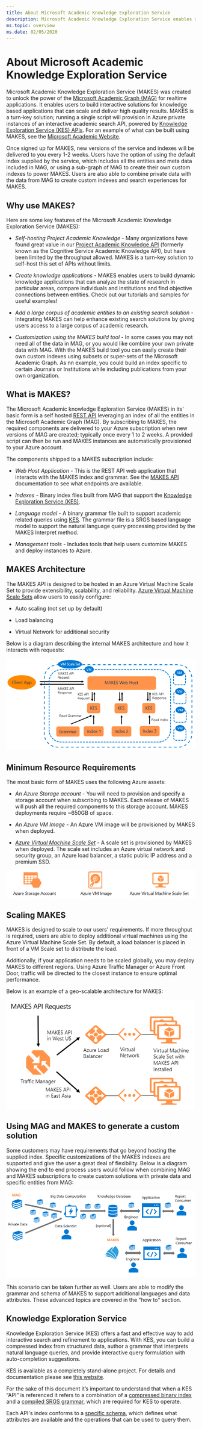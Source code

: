 ```yaml
---
title: About Microsoft Academic Knowledge Exploration Service
description: Microsoft Academic Knowledge Exploration Service enables self-hosted interactive search of entities in the Microsoft Academic Graph
ms.topic: overview
ms.date: 02/05/2020
---
```

# About Microsoft Academic Knowledge Exploration Service

Microsoft Academic Knowledge Exploration Service (MAKES) was created to unlock the power of the [Microsoft Academic Graph (MAG)](../graph/index.yml) for realtime applications.  It enables users to build interactive solutions for knowledge based applications that can scale and deliver high quality results.  MAKES is a turn-key solution; running a single script will provision in Azure private instances of an interactive academic search API, powered by [Knowledge Exploration Service (KES) APIs](#knowledge-exploration-service).  For an example of what can be built using MAKES, see the [Microsoft Academic Website](https://academic.microsoft.com/).

Once signed up for MAKES, new versions of the service and indexes will be delivered to you every 1-2 weeks.  Users have the option of using the default index supplied by the service, which includes all the entities and meta data included in MAG, or using a sub-graph of MAG to create their own custom indexes to power MAKES.  Users are also able to combine private data with the data from MAG to create custom indexes and search experiences for MAKES.

## Why use MAKES?

Here are some key features of the Microsoft Academic Knowledge Exploration Service (MAKES):

- *Self-hosting Project Academic Knowledge* - Many organizations have found great value in our [Project Academic Knowledge API](https://www.microsoft.com/research/project/academic-knowledge/) (formerly known as the Cognitive Service Academic Knowledge API), but have been limited by the throughput allowed.  MAKES is a turn-key solution to self-host this set of APIs without limits.

- *Create knowledge applications* - MAKES enables users to build dynamic knowledge applications that can analyze the state of research in particular areas, compare individuals and institutions and find objective connections between entities.  Check out our tutorials and samples for useful examples!

- *Add a large corpus of academic entities to an existing search solution* - Integrating MAKES can help enhance existing search solutions by giving users access to a large corpus of academic research.

- *Customization using the MAKES build tool* - In some cases you may not need all of the data in MAG, or you would like combine your own private data with MAG.  With the MAKES build tool you can easily create their own custom indexes using subsets or super-sets of the Microsoft Academic Graph.  As nn example, you could build an index specific to certain Journals or Institutions while including publications from your own organization.

## What is MAKES?

The Microsoft Academic knowledge Exploration Service (MAKES) in its' basic form is a self hosted [REST API](reference-makes-api.md) leveraging an index of all the entities in the Microsoft Academic Graph (MAG).  By subscribing to MAKES, the required components are delivered to your Azure subscription when new versions of MAG are created; typically once every 1 to 2 weeks.  A provided script can then be run and MAKES instances are automatically provisioned to your Azure account.

The components shipped to a MAKES subscription include:

- *Web Host Application* - This is the REST API web application that interacts with the MAKES index and grammar.  See the [MAKES API](reference-makes-api.md) documentation to see what endpoints are available.

- *Indexes* - Binary index files built from MAG that support the [Knowledge Exploration Service (KES)](#knowledge-exploration-service).

- *Language model* - A binary grammar file built to support academic related queries using [KES](#knowledge-exploration-service). The grammar file is a SRGS based language model to support the natural language query processing provided by the MAKES Interpret method.

- *Management tools* - Includes tools that help users customize MAKES and deploy instances to Azure.

## MAKES Architecture

The MAKES API is designed to be hosted in an Azure Virtual Machine Scale Set to provide extensibility, scalability, and reliability.  [Azure Virtual Machine Scale Sets](https://docs.microsoft.com/azure/virtual-machine-scale-sets/overview) allow users to easily configure:

- Auto scaling (not set up by default)

- Load balancing

- Virtual Network for additional security

Below is a diagram describing the internal MAKES architecture and how it interacts with requests:

![Microsoft Academic Knowledge Exploration Service Architecture](media/makes-architecture.png "Microsoft Academic Knowledge Exploration Service Architecture")

## Minimum Resource Requirements

The most basic form of MAKES uses the following Azure assets:

- *An Azure Storage account* - You will need to provision and specify a storage account when subscribing to MAKES.  Each release of MAKES will push all the required components to this storage account.  MAKES deployments require ~650GB of space.

- *An Azure VM Image* - An Azure VM image will be provisioned by MAKES when deployed.

- *[Azure Virtual Machine Scale Set](https://docs.microsoft.com/azure/virtual-machine-scale-sets/overview)* - A scale set is provisioned by MAKES when deployed.  The scale set includes an Azure virtual network and security group, an Azure load balancer, a static public IP address and a premium SSD.

![Required Azure Components](media/makes-components.png "Required Azure Components")

## Scaling MAKES

MAKES is designed to scale to our users' requirements.  If more throughput is required, users are able to deploy additional virtual machines using the Azure Virtual Machine Scale Set.  By default, a load balancer is placed in front of a VM Scale set to distribute the load.

Additionally, if your application needs to be scaled globally, you may deploy MAKES to different regions.  Using Azure Traffic Manager or Azure Front Door, traffic will be directed to the closest instance to ensure optimal performance.

Below is an example of a geo-scalable architecture for MAKES:

![Microsoft Academic Knowledge Exploration Service Scalable Service Architecture](media/makes-scalable-architecture-reference.png "Microsoft Academic Knowledge Exploration Service Scalable Service Architecture")

## Using MAG and MAKES to generate a custom solution

Some customers may have requirements that go beyond hosting the supplied index.  Specific customizations of the MAKES indexes are supported and give the user a great deal of flexibility.  Below is a diagram showing the end to end process users would follow when combining MAG and MAKES subscriptions to create custom solutions with private data and specific entities from MAG:

![Creating Custom solutions with MAG and MAKES](media/combining-mag-and-makes.png "Creating Custom solutions with MAG and MAKES")

This scenario can be taken further as well.  Users are able to modify the grammar and schema of MAKES to support additional languages and data attributes.  These advanced topics are covered in the "how to" section.

## Knowledge Exploration Service

Knowledge Exploration Service (KES) offers a fast and effective way to add interactive search and refinement to applications. With KES, you can build a compressed index from structured data, author a grammar that interprets natural language queries, and provide interactive query formulation with auto-completion suggestions.

KES is available as a completely stand-alone project. For details and documentation please see [this website](https://docs.microsoft.com/azure/cognitive-services/KES/overview).

For the sake of this document it’s important to understand that when a KES “API” is referenced it refers to a combination of a [compressed binary index](https://docs.microsoft.com/azure/cognitive-services/KES/gettingstarted#build-a-compressed-binary-index) and a [compiled SRGS grammar](https://docs.microsoft.com/azure/cognitive-services/KES/gettingstarted#compile-the-grammar), which are required for KES to operate.

Each API's index conforms to a [specific schema](https://docs.microsoft.com/azure/cognitive-services/KES/schemaformat), which defines what attributes are available and the operations that can be used to query them.
